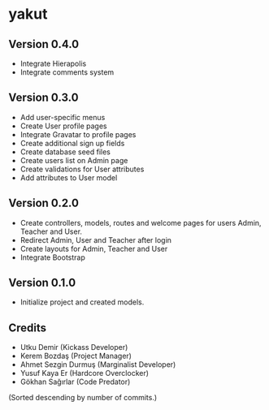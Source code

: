 yakut
=====

Version 0.4.0
--------------
- Integrate Hierapolis
- Integrate comments system

Version 0.3.0
--------------
- Add user-specific menus
- Create User profile pages
- Integrate Gravatar to profile pages
- Create additional sign up fields
- Create database seed files
- Create users list on Admin page
- Create validations for User attributes
- Add attributes to User model

Version 0.2.0
--------------
- Create controllers, models, routes and welcome pages for users Admin, Teacher and User.
- Redirect Admin, User and Teacher after login
- Create layouts for Admin, Teacher and User
- Integrate Bootstrap

Version 0.1.0
--------------
- Initialize project and created models.

Credits
--------
- Utku Demir (Kickass Developer)
- Kerem Bozdaş (Project Manager)
- Ahmet Sezgin Durmuş (Marginalist Developer)
- Yusuf Kaya Er (Hardcore Overclocker)
- Gökhan Sağırlar (Code Predator)

(Sorted descending by number of commits.)

